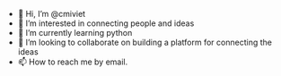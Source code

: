 - 👋 Hi, I’m @cmiviet
- 👀 I’m interested in connecting people and ideas
- 🌱 I’m currently learning python
- 💞️ I’m looking to collaborate on building a platform for connecting the ideas
- 📫 How to reach me by email.

<!---
cmiviet/cmiviet is a ✨ special ✨ repository because its `README.md` (this file) appears on your GitHub profile.
You can click the Preview link to take a look at your changes.
--->
